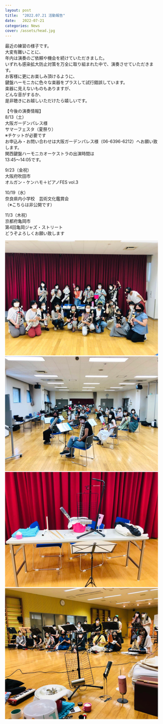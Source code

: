 ```yaml
---
layout: post
title:  "2022.07.21 活動報告"
date:   2022-07-21 
categories: News
cover: /assets/head.jpg
---
```


最近の練習の様子です。  
大変有難いことに、  
年内は演奏のご依頼や機会を続けていただきました。  
いずれも感染拡大防止対策を万全に取り組まれた中で、演奏させていただきます。  
お客様に更にお楽しみ頂けるように、  
鍵盤ハーモニカに色々な楽器をプラスして試行錯誤しています。  
楽器に見えないものもありますが、  
どんな音がするか、  
是非聴きにお越しいただけたら嬉しいです。 
   
【今後の演奏情報】  
8/13（土）  
大阪ガーデンパレス様　  
サマーフェスタ（夏祭り）  
※チケットが必要です  
お申込み・お問い合わせは大阪ガーデンパレス様（06-6396-6212）へお願い致します。  
関西鍵盤ハーモニカオーケストラの出演時間は  
13:45〜14:05です。  
  
9/23（金祝）  
大阪府吹田市  
オルガン・ケンハモ＋ピアノFES vol.3  
  
10/19（水）  
奈良県内小学校　芸術文化鑑賞会  
（※こちらは非公開です）  
  
11/3（木祝）  
京都府亀岡市  
第4回亀岡ジャズ・ストリート  
どうぞよろしくお願い致します  
  
<img border="0" src="/assets/20220721-1.jpg">    
<img border="0" src="/assets/20220721-2.jpg">  
<img border="0" src="/assets/20220721-3.jpg">    
<img border="0" src="/assets/20220721-4.jpg"> 

